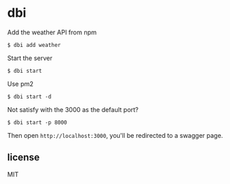 # dbi


Add the weather API from npm

```
$ dbi add weather
```

Start the server

```
$ dbi start
```

Use pm2 

```
$ dbi start -d
```

Not satisfy with the 3000 as the default port?

```
$ dbi start -p 8000
```

Then open `http://localhost:3000`, you'll be redirected to a swagger page.

## license 

MIT
